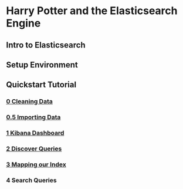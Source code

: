 # Harry Potter and the Elasticsearch Engine

## Intro to Elasticsearch

## Setup Environment

## Quickstart Tutorial

### [0 Cleaning Data](/0.%20Cleaning%20Data.ipynb)

### [0.5 Importing Data](/0.5.%20%20Importing%20Data.md)

### [1 Kibana Dashboard](/1.%20Kibana%20Dashboard.md)

### [2 Discover Queries](/2.%20Discover%20Queries.md)

### [3 Mapping our Index](/3.%20Index%20Mapping)

### 4 Search Queries
